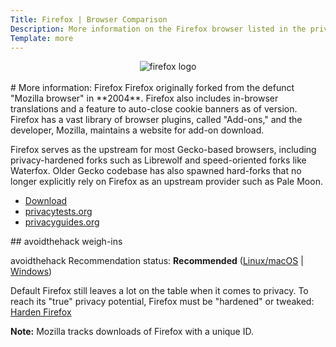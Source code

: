 ```yaml
---
Title: Firefox | Browser Comparison
Description: More information on the Firefox browser listed in the private comparison tool
Template: more
---
```

<center><img src="%assets_url%/logos/firefoxlogo.png" alt="firefox logo" class="browser-img"></center>
<br>
<div class="column" markdown="1">
# More information: Firefox
 Firefox originally forked from the defunct "Mozilla browser" in **2004**. Firefox also includes in-browser translations and a feature to auto-close cookie banners as of version. Firefox has a vast library of browser plugins, called "Add-ons," and the developer, Mozilla, maintains a website for add-on download.

 Firefox serves as the upstream for most Gecko-based browsers, including privacy-hardened forks such as Librewolf and speed-oriented forks like Waterfox. Older Gecko codebase has also spawned hard-forks that no longer explicitly rely on Firefox as an upstream provider such as Pale Moon.

 * [Download](https://www.mozilla.org/firefox/browsers/)
 * [privacytests.org](https://privacytests.org/)
 * [privacyguides.org](https://www.privacyguides.org/desktop-browsers/#firefox)
</div>

<div class="column" markdown="1">
<div class="card" markdown="1">
## avoidthehack weigh-ins
        
avoidthehack Recommendation status: **Recommended** ([Linux/macOS](https://avoidthehack.com/best-linux-macos-privacy-browsers) | [Windows](https://avoidthehack.com/best-privacy-browsers-windows-10))

Default Firefox still leaves a lot on the table when it comes to privacy. To reach its "true" privacy potential, Firefox must be "hardened" or tweaked: <a class="button" href="https://avoidthehack.com/firefox-privacy-config"> Harden Firefox</a>

**Note:** Mozilla tracks downloads of Firefox with a unique ID.</div>
</div>
</div>

